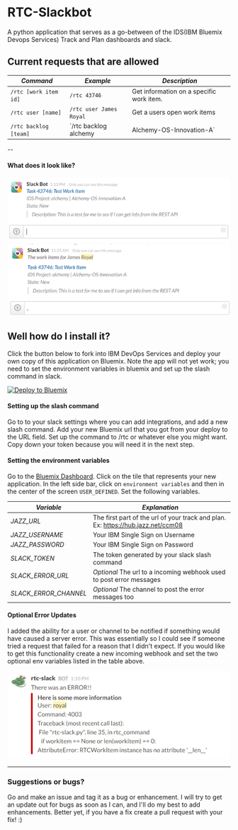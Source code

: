 # RTC-Slackbot
A python application that serves as a go-between of the IDS(IBM Bluemix Devops Services) Track and Plan dashboards and slack.

## Current requests that are allowed

| *Command*   | *Example* | *Description* |
|------------|-----------------------------------|-----------------|
| `/rtc [work item id]` | `/rtc 43746`   | Get information on a specific work item. |
| `/rtc user [name]` | `/rtc user James Royal`   | Get a users open work items | 
| `/rtc backlog [team]` | `/rtc backlog alchemy | Alchemy-OS-Innovation-A` | Get a teams backlog. | 

--
#### What does it look like?

![`/rtc 43746`](images/single-workitem.PNG "`/rtc 43746`")
![`/rtc user James Royal`](images/user-workitems.PNG "`/rtc user James Royal`")

## Well how do I install it?

Click the button below to fork into IBM DevOps Services and deploy your own copy of this application on Bluemix. Note the app will not yet work; you need to set the environment variables in bluemix and set up the slash command in slack.

[![Deploy to Bluemix](https://bluemix.net/deploy/button.png)](https://bluemix.net/deploy?repository=https://github.com/jroyal/RTC-Slackbot.git)

#### Setting up the slash command

Go to to your slack settings where you can add integrations, and add a new slash command. Add your new Bluemix url that you got from your deploy to the URL field. Set up the command to /rtc or whatever else you might want. Copy down your token because you will need it in the next step.

#### Setting the environment variables

Go to the [Bluemix Dashboard](https://console.ng.bluemix.net/?ace_base=true). Click on the tile that represents your new application. In the left side bar, click on `environment variables` and then in the center of the screen `USER_DEFINED`. Set the following variables.

| *Variable*   | *Explanation* |
|------------|----------------------------------------------------|
| *JAZZ_URL* | The first part of the url of your track and plan. Ex: https://hub.jazz.net/ccm08   |
| *JAZZ_USERNAME* | Your IBM Single Sign on Username   |
| *JAZZ_PASSWORD* | Your IBM Single Sign on Password   |
| *SLACK_TOKEN* | The token generated by your slack slash command   |
| *SLACK_ERROR_URL* | *Optional* The url to a incoming webhook used to post error messages   |
| *SLACK_ERROR_CHANNEL* | *Optional* The channel to post the error messages too   |

#### Optional Error Updates

I added the ability for a user or channel to be notified if something would have caused a server error. This was essentially so I could see if someone tried a request that failed for a reason that I didn't expect. If you would like to get this functionality create a new incoming webhook and set the two optional env variables listed in the table above.


![error](images/admin_error.PNG "error")

-----

### Suggestions or bugs?

Go and make an issue and tag it as a bug or enhancement. I will try to get an update out for bugs as soon as I can, and I'll do my best to add enhancements. Better yet, if you have a fix create a pull request with your fix! :)


